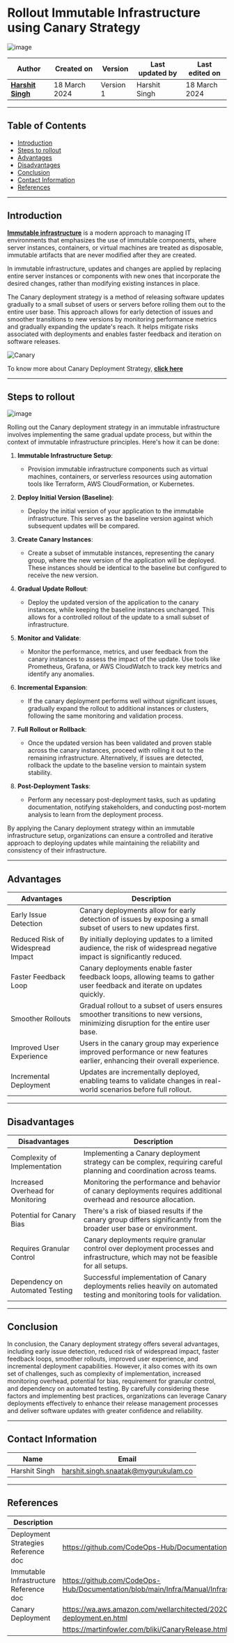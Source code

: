 # Rollout Immutable Infrastructure using Canary Strategy
![image](https://github.com/CodeOps-Hub/Documentation/assets/156056444/3e0c84bd-1113-491e-ad0a-92f30a599e95)

|   Author        |  Created on   |  Version   | Last updated by  | Last edited on |
| --------------- | --------------| -----------|----------------- | -------------- |
| **[Harshit Singh](https://github.com/Panu-S-Harshit-Ninja-07)**    | 18 March 2024 |  Version 1 | Harshit Singh     | 18 March 2024  |
***

## Table of Contents 

+ [Introduction](#Introduction)
+ [Steps to rollout](#Steps-to-rollout)
+ [Advantages](#Advantages)
+ [Disadvantages](#Disadvantages)
+ [Conclusion](#Conclusion)
+ [Contact Information](#contact-information)
+ [References](#References)
***

## Introduction
[**Immutable infrastructure**](https://github.com/CodeOps-Hub/Documentation/blob/main/Infra/Manual/Infrastructure%20Types/Immutable%20Infrastructure/README.md) is a modern approach to managing IT environments that emphasizes the use of immutable components, where server instances, containers, or virtual machines are treated as disposable, immutable artifacts that are never modified after they are created.

In immutable infrastructure, updates and changes are applied by replacing entire server instances or components with new ones that incorporate the desired changes, rather than modifying existing instances in place.

The Canary deployment strategy is a method of releasing software updates gradually to a small subset of users or servers before rolling them out to the entire user base. This approach allows for early detection of issues and smoother transitions to new versions by monitoring performance metrics and gradually expanding the update's reach. It helps mitigate risks associated with deployments and enables faster feedback and iteration on software releases.

![Canary](https://www.encora.com/hs-fs/hubfs/GIF-canary-deployment.gif?width=720&name=GIF-canary-deployment.gif)

To know more about Canary Deployment Strategy, [**click here**](https://github.com/CodeOps-Hub/Documentation/blob/main/Deployment_strategies/Canary/README.md)
***
## Steps to rollout
![image](https://github.com/CodeOps-Hub/Documentation/assets/156056444/ffc2d72a-3a60-496c-8506-cbf6aec79ae8)

Rolling out the Canary deployment strategy in an immutable infrastructure involves implementing the same gradual update process, but within the context of immutable infrastructure principles. Here's how it can be done:

1. **Immutable Infrastructure Setup**:
   - Provision immutable infrastructure components such as virtual machines, containers, or serverless resources using automation tools like Terraform, AWS CloudFormation, or Kubernetes.

2. **Deploy Initial Version (Baseline)**:
   - Deploy the initial version of your application to the immutable infrastructure. This serves as the baseline version against which subsequent updates will be compared.

3. **Create Canary Instances**:
   - Create a subset of immutable instances, representing the canary group, where the new version of the application will be deployed. These instances should be identical to the baseline but configured to receive the new version.

4. **Gradual Update Rollout**:
   - Deploy the updated version of the application to the canary instances, while keeping the baseline instances unchanged. This allows for a controlled rollout of the update to a small subset of infrastructure.

5. **Monitor and Validate**:
   - Monitor the performance, metrics, and user feedback from the canary instances to assess the impact of the update. Use tools like Prometheus, Grafana, or AWS CloudWatch to track key metrics and identify any anomalies.

6. **Incremental Expansion**:
   - If the canary deployment performs well without significant issues, gradually expand the rollout to additional instances or clusters, following the same monitoring and validation process.

7. **Full Rollout or Rollback**:
   - Once the updated version has been validated and proven stable across the canary instances, proceed with rolling it out to the remaining infrastructure. Alternatively, if issues are detected, rollback the update to the baseline version to maintain system stability.

8. **Post-Deployment Tasks**:
   - Perform any necessary post-deployment tasks, such as updating documentation, notifying stakeholders, and conducting post-mortem analysis to learn from the deployment process.

By applying the Canary deployment strategy within an immutable infrastructure setup, organizations can ensure a controlled and iterative approach to deploying updates while maintaining the reliability and consistency of their infrastructure.
***

## Advantages

| Advantages                               | Description                                                                                                       |
|------------------------------------------|-------------------------------------------------------------------------------------------------------------------|
| Early Issue Detection                    | Canary deployments allow for early detection of issues by exposing a small subset of users to new updates first.     |
| Reduced Risk of Widespread Impact        | By initially deploying updates to a limited audience, the risk of widespread negative impact is significantly reduced. |
| Faster Feedback Loop                     | Canary deployments enable faster feedback loops, allowing teams to gather user feedback and iterate on updates quickly. |
| Smoother Rollouts                        | Gradual rollout to a subset of users ensures smoother transitions to new versions, minimizing disruption for the entire user base. |
| Improved User Experience                 | Users in the canary group may experience improved performance or new features earlier, enhancing their overall experience. |
| Incremental Deployment                   | Updates are incrementally deployed, enabling teams to validate changes in real-world scenarios before full rollout. |
***

## Disadvantages

| Disadvantages                            | Description                                                                                                       |
|------------------------------------------|-------------------------------------------------------------------------------------------------------------------|
| Complexity of Implementation             | Implementing a Canary deployment strategy can be complex, requiring careful planning and coordination across teams. |
| Increased Overhead for Monitoring        | Monitoring the performance and behavior of canary deployments requires additional overhead and resource allocation. |
| Potential for Canary Bias                | There's a risk of biased results if the canary group differs significantly from the broader user base or environment. |
| Requires Granular Control                | Canary deployments require granular control over deployment processes and infrastructure, which may not be feasible for all setups. |
| Dependency on Automated Testing          | Successful implementation of Canary deployments relies heavily on automated testing and monitoring tools for validation. |
***

## Conclusion
In conclusion, the Canary deployment strategy offers several advantages, including early issue detection, reduced risk of widespread impact, faster feedback loops, smoother rollouts, improved user experience, and incremental deployment capabilities. However, it also comes with its own set of challenges, such as complexity of implementation, increased monitoring overhead, potential for bias, requirement for granular control, and dependency on automated testing. By carefully considering these factors and implementing best practices, organizations can leverage Canary deployments effectively to enhance their release management processes and deliver software updates with greater confidence and reliability.
***

## Contact Information

|     Name         | Email  |
| -----------------| ------------------------------------ |
| Harshit Singh    | harshit.singh.snaatak@mygurukulam.co |
***

## References

| Description                                   | References  
| --------------------------------------------  | -------------------------------------------------|
| Deployment Strategies Reference doc | https://github.com/CodeOps-Hub/Documentation/blob/main/Deployment_strategies/Canary/README.md |
| Immutable Infrastructure Reference doc | https://github.com/CodeOps-Hub/Documentation/blob/main/Infra/Manual/Infrastructure%20Types/Immutable%20Infrastructure/README.md |
| Canary Deployment | https://wa.aws.amazon.com/wellarchitected/2020-07-02T19-33-23/wat.concept.canary-deployment.en.html |
|| https://martinfowler.com/bliki/CanaryRelease.html?ref=wellarchitected |
